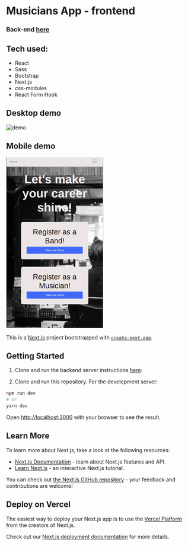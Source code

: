 # Musicians App - frontend

### Back-end [here](https://github.com/DoviMaj/musicians-app-backend/)

## Tech used:
* React
* Sass
* Bootstrap 
* Next.js 
* css-modules 
* React Form Hook

## Desktop demo
![demo](https://github.com/DoviMaj/musicians-app-frontend/blob/main/demos/demo.gif)

## Mobile demo
![mobiledemo](https://github.com/DoviMaj/musicians-app-frontend/blob/main/demos/mobiledemo.gif)

This is a [Next.js](https://nextjs.org/) project bootstrapped with [`create-next-app`](https://github.com/vercel/next.js/tree/canary/packages/create-next-app).

## Getting Started

1. Clone and run the backend server instructions [here](https://github.com/DoviMaj/musicians-app-backend/blob/master/README.md):

2. Clone and run this repository. For the development server:

```bash
npm run dev
# or
yarn dev
```

Open [http://localhost:3000](http://localhost:3000) with your browser to see the result.

## Learn More

To learn more about Next.js, take a look at the following resources:

- [Next.js Documentation](https://nextjs.org/docs) - learn about Next.js features and API.
- [Learn Next.js](https://nextjs.org/learn) - an interactive Next.js tutorial.

You can check out [the Next.js GitHub repository](https://github.com/vercel/next.js/) - your feedback and contributions are welcome!

## Deploy on Vercel

The easiest way to deploy your Next.js app is to use the [Vercel Platform](https://vercel.com/new?utm_medium=default-template&filter=next.js&utm_source=create-next-app&utm_campaign=create-next-app-readme) from the creators of Next.js.

Check out our [Next.js deployment documentation](https://nextjs.org/docs/deployment) for more details.
